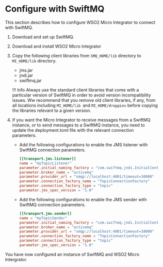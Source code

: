 # Configure with SwiftMQ

This section describes how to configure WSO2 Micro Integrator to connect with SwiftMQ.

1. Download and set up SwiftMQ.
2. Download and install WSO2 Micro Integrator
3. Copy the following client libraries from `SMQ_HOME/lib` directory to `MI_HOME/lib` directory.

    -   jms.jar
    -   jndi.jar
    -   swiftmq.jar

    !!! Info
        Always use the standard client libraries that come with a particular version of SwiftMQ in order to avoid version incompatibility issues. Ww recommend that you remove old client libraries, if any, from all locations including `MI_HOME/lib `and `MI_HOME/droppins` before copying the libraries relevant to a given version.

4.  If you want the Micro Integrator to receive messages from a SwiftMQ instance, or to send messages to a SwiftMQ instance, you need to update the deployment.toml file with the relevant connection parameters.

    - Add the following configurations to enable the JMS listener with SwiftMQ connection parameters.
        ```toml
        [[transport.jms.listener]]
        name = "myTopicListener"
        parameter.initial_naming_factory = "com.swiftmq.jndi.InitialContextFactoryImpl"
        parameter.broker_name = "activemq"
        parameter.provider_url = "smqp://localhost:4001/timeout=10000"
        parameter.connection_factory_name = "TopicConnectionFactory"
        parameter.connection_factory_type = "topic"
        parameter.jms_spec_version = "1.0"
        ```

    - Add the following configurations to enable the JMS sender with SwiftMQ connection parameters.
        ```toml
        [[transport.jms.sender]]
        name = "myTopicSender"
        parameter.initial_naming_factory = "com.swiftmq.jndi.InitialContextFactoryImpl"
        parameter.broker_name = "activemq"
        parameter.provider_url = "smqp://localhost:4001/timeout=10000"
        parameter.connection_factory_name = "TopicConnectionFactory"
        parameter.connection_factory_type = "topic"
        parameter.jms_spec_version = "1.0"
        ```

You have now configured an instance of SwiftMQ and WSO2 Micro Intergrator.
